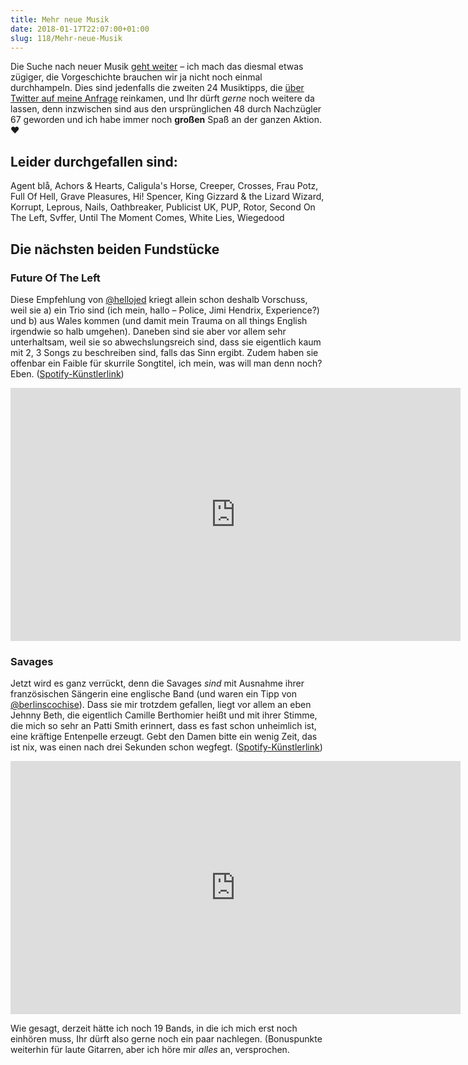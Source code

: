 ```yaml
---
title: Mehr neue Musik
date: 2018-01-17T22:07:00+01:00
slug: 118/Mehr-neue-Musik
---
```


Die Suche nach neuer Musik [geht weiter](/archiv/117/Mein-einziger-Neujahrsvorsatz-2018.html) – ich mach das diesmal etwas zügiger, die Vorgeschichte brauchen wir ja nicht noch einmal durchhampeln. Dies sind jedenfalls die zweiten 24 Musiktipps, die [über Twitter auf meine Anfrage](https://twitter.com/yellowled/status/948272373329027073) reinkamen, und Ihr dürft _gerne_ noch weitere da lassen, denn inzwischen sind aus den ursprünglichen 48 durch Nachzügler 67 geworden und ich habe immer noch **großen** Spaß an der ganzen Aktion. ♥

## Leider durchgefallen sind:

Agent blå, Achors & Hearts, Caligula's Horse, Creeper, Crosses, Frau Potz, Full Of Hell, Grave Pleasures, Hi! Spencer, King Gizzard & the Lizard Wizard, Korrupt, Leprous, Nails, Oathbreaker, Publicist UK, PUP, Rotor, Second On The Left, Svffer, Until The Moment Comes, White Lies, Wiegedood

## Die nächsten beiden Fundstücke

### Future Of The Left

Diese Empfehlung von [@hellojed](https://twitter.com/hellojed) kriegt allein schon deshalb Vorschuss, weil sie a) ein Trio sind (ich mein, hallo – Police, Jimi Hendrix, Experience?) und b) aus Wales kommen (und damit mein Trauma on all things English irgendwie so halb umgehen). Daneben sind sie aber vor allem sehr unterhaltsam, weil sie so abwechslungsreich sind, dass sie eigentlich kaum mit 2, 3 Songs zu beschreiben sind, falls das Sinn ergibt. Zudem haben sie offenbar ein Faible für skurrile Songtitel, ich mein, was will man denn noch? Eben. ([Spotify-Künstlerlink](https://open.spotify.com/artist/4waRXR1luGWkwHOPZUjz2W))

<iframe class="youtube-embed" width="720" height="405" src="https://www.youtube-nocookie.com/embed/eCvCBkx50mI?rel=0" frameborder="0" allow="autoplay; encrypted-media" allowfullscreen></iframe>

### Savages

Jetzt wird es ganz verrückt, denn die Savages _sind_ mit Ausnahme ihrer französischen Sängerin eine englische Band (und waren ein Tipp von [@berlinscochise](https://twitter.com/berlinscochise)). Dass sie mir trotzdem gefallen, liegt vor allem an eben Jehnny Beth, die eigentlich Camille Berthomier heißt und mit ihrer Stimme, die mich so sehr an Patti Smith erinnert, dass es fast schon unheimlich ist, eine kräftige Entenpelle erzeugt. Gebt den Damen bitte ein wenig Zeit, das ist nix, was einen nach drei Sekunden schon wegfegt. ([Spotify-Künstlerlink](https://open.spotify.com/artist/1WFsBUAgQmrGQQEUyFKS60))

<iframe class="youtube-embed" width="720" height="405" src="https://www.youtube-nocookie.com/embed/Y7ZpPsaMNMM?rel=0" frameborder="0" allow="autoplay; encrypted-media" allowfullscreen></iframe>

Wie gesagt, derzeit hätte ich noch 19 Bands, in die ich mich erst noch einhören muss, Ihr dürft also gerne noch ein paar nachlegen. (Bonuspunkte weiterhin für laute Gitarren, aber ich höre mir _alles_ an, versprochen.
